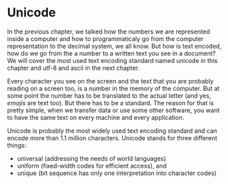 # Unicode

In the previous chapter, we talked how the numbers we are represented inside a computer
and how to programmaticaly go from the computer representation to the decimal system, we all know.
But how is text encoded, how do we go from the a number to a written text you see in a document?
We will cover the most used text encoding standard named unicode in this chapter and utf-8 and ascii
in the next chapter.

Every character you see on the screen and the text that you are probably reading on a screen too,
is a number in the memory of the computer. But at some point the number has to be translated to 
the actual letter (and yes, _emojis_ are text too). But there has to be a standard. The reason for that
is pretty simple, when we transfer data or use some other software, you want to have the same text on every
machine and every application. 

Unicode is probably the most widely used text encoding standard and can encode more than 1.1 million
characters.
Unicode stands for three different things:

* universal (addressing the needs of world languages)
* uniform (fixed-width codes for efficient access), and
* unique (bit sequence has only one interpretation into character codes)
